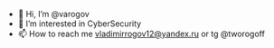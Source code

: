- 👋 Hi, I’m @varogov
- 👀 I’m interested in CyberSecurity
- 📫 How to reach me vladimirrogov12@yandex.ru or tg @tworogoff

<!---
varogov/varogov is a ✨ special ✨ repository because its `README.md` (this file) appears on your GitHub profile.
You can click the Preview link to take a look at your changes.
--->
